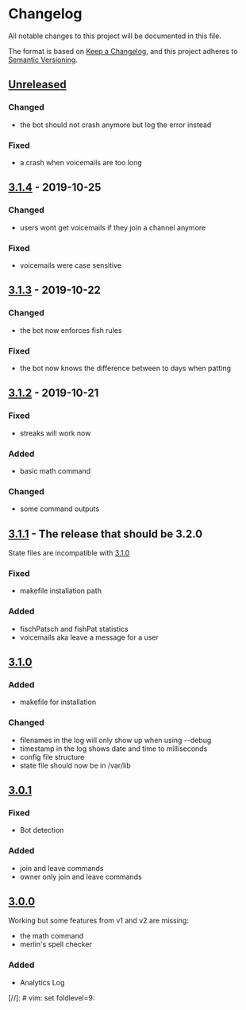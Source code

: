 # Changelog
All notable changes to this project will be documented in this file.

The format is based on [Keep a Changelog](https://keepachangelog.com/en/1.0.0/),
and this project adheres to [Semantic Versioning](https://semver.org/spec/v2.0.0.html).

## [Unreleased]

### Changed

* the bot should not crash anymore but log the error instead

### Fixed

* a crash when voicemails are too long


## [3.1.4] - 2019-10-25

### Changed

* users wont get voicemails if they join a channel anymore

### Fixed

* voicemails were case sensitive


## [3.1.3] - 2019-10-22

### Changed

* the bot now enforces fish rules

### Fixed

* the bot now knows the difference between to days when patting


## [3.1.2] - 2019-10-21

### Fixed

* streaks will work now

### Added

* basic math command

### Changed

* some command outputs


## [3.1.1] - The release that should be 3.2.0

State files are incompatible with [3.1.0]

### Fixed

* makefile installation path

### Added

* fischPatsch and fishPat statistics
* voicemails aka leave a message for a user


## [3.1.0]

### Added

* makefile for installation

### Changed

* filenames in the log will only show up when using --debug
* timestamp in the log shows date and time to milliseconds
* config file structure
* state file should now be in /var/lib


## [3.0.1]

### Fixed

* Bot detection

### Added

* join and leave commands
* owner only join and leave commands


## [3.0.0]

Working but some features from v1 and v2 are missing:

* the math command
* merlin's spell checker

### Added

* Analytics Log


[Unreleased]: https://github.com/Chronophylos/chb3/compare/v3.1.4..HEAD
[3.1.4]: https://github.com/Chronophylos/chb3/compare/v3.1.3..v3.1.4
[3.1.3]: https://github.com/Chronophylos/chb3/compare/v3.1.2..v3.1.3
[3.1.2]: https://github.com/Chronophylos/chb3/compare/v3.1.1..v3.1.2
[3.1.1]: https://github.com/Chronophylos/chb3/compare/v3.1.0..v3.1.1
[3.1.0]: https://github.com/Chronophylos/chb3/compare/v3.0.1..v3.1.0
[3.0.1]: https://github.com/Chronophylos/chb3/compare/v3.0.0..v3.0.1
[3.0.0]: https://github.com/Chronophylos/chb3/releases/tag/v3.0.0

[//]: # vim: set foldlevel=9:
